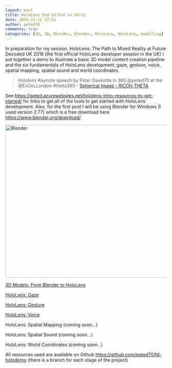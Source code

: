 ```yaml
---
layout: post
title: HoloLens End-to-End in Unity
date: 2016-11-11 17:51
author: peted70
comments: true
categories: [3D, 3D, Blender, blender, HoloLens, HoloLens, modelling]
---
```

<p>In preparation for my session, HoloLens: The Path to Mixed Reality at Future Decoded UK 2016 (the first official HoloLens developer session in the UK) I put together a demo to illustrate a basic 3D model content creation pipeline and the six fundamentals of HoloLens development; gaze, gesture, voice, spatial mapping, spatial sound and world coordinates. </p> <blockquote class="ricoh-theta-spherical-image" data-width="742" data-height="375">Hololens Keynote speech by Peter Daukintis in 360 @peted70 at the @ExCeLLondon #theta360 - <a href="https://theta360.com/s/cICbsE4pJ4g4c5btSJa9JCPGS" target="_blank">Spherical Image - RICOH THETA</a></blockquote><script async src="https://theta360.com/widgets.js" charset="utf-8"></script> <p>See <a title="https://peted.azurewebsites.net/hololens-intro-resources-to-get-started/" href="https://peted.azurewebsites.net/hololens-intro-resources-to-get-started/">https://peted.azurewebsites.net/hololens-intro-resources-to-get-started/</a> for links to get all of the tools to get started with HoloLens development. Also, for the first post I will be using Blender for Windows (I used version 2.77) which is a free download here <a title="https://www.blender.org/download/" href="https://www.blender.org/download/">https://www.blender.org/download/</a></p> <p><a href="http://peted.azurewebsites.net/wp-content/uploads/2016/11/Blender.png"><img title="Blender" style="border-left-width: 0px; border-right-width: 0px; background-image: none; border-bottom-width: 0px; padding-top: 0px; padding-left: 0px; display: inline; padding-right: 0px; border-top-width: 0px" border="0" alt="Blender" src="http://peted.azurewebsites.net/wp-content/uploads/2016/11/Blender_thumb.png" width="742" height="477"></a></p> <p><a href="http://peted.azurewebsites.net/3d-models-from-blender-to-hololens/" target="_blank">3D Models: From Blender to HoloLens</a> </p> <p><a href="http://peted.azurewebsites.net/hololens-gaze/" target="_blank">HoloLens: Gaze</a></p> <p><a href="http://peted.azurewebsites.net/hololens-gesture/" target="_blank">HoloLens: Gesture</a></p> <p><a href="http://peted.azurewebsites.net/hololens-voice-commands/" target="_blank">HoloLens: Voice</a></p> <p>HoloLens: Spatial Mapping (coming soon…)</p> <p>HoloLens: Spatial Sound (coming soon…)</p> <p>HoloLens: World Coordinates (coming soon…)</p> <p>All resources used are available on Github <a title="https://github.com/peted70/fd-holodemo" href="https://github.com/peted70/fd-holodemo">https://github.com/peted70/fd-holodemo</a> (there is a branch for each stage of the project)</p>
